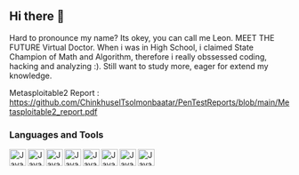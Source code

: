 ## Hi there 👋
Hard to pronounce my name? Its okey, you can call me Leon. MEET THE FUTURE Virtual Doctor.
When i was in High School, i claimed State Champion of Math and Algorithm, therefore i really obssessed coding, hacking and analyzing :).
Still want to study more, eager for extend my knowledge.

Metasploitable2 Report : https://github.com/ChinkhuselTsolmonbaatar/PenTestReports/blob/main/Metasploitable2_report.pdf



### Languages and Tools
<img align="left" alt = "Java" width = "30" style="padding-righ=10px;" src="https://img.icons8.com/?size=100&id=40669&format=png&color=000000" />
<img align="left" alt = "Java" width = "30" style="padding-righ=10px;" src="https://img.icons8.com/?size=100&id=13441&format=png&color=000000" />
<img align="left" alt = "Java" width = "30" style="padding-righ=10px;" src="https://img.icons8.com/?size=100&id=101665&format=png&color=000000" />
<img align="left" alt = "Java" width = "30" style="padding-righ=10px;" src="https://img.icons8.com/?size=100&id=9b5wowKIlo9d&format=png&color=000000" />
<img align="left" alt = "Java" width = "30" style="padding-righ=10px;" src="https://img.icons8.com/?size=100&id=Pd2x9GWu9ovX&format=png&color=000000" />
<img align="left" alt = "Java" width = "30" style="padding-righ=10px;" src="https://img.icons8.com/?size=100&id=e2hIFBAN6UIe&format=png&color=000000" />
<img align="left" alt = "Java" width = "30" style="padding-righ=10px;" src="https://static-00.iconduck.com/assets.00/packet-tracer-icon-510x512-926z1cd4.png" />
<img align="left" alt = "Java" width = "30" style="padding-righ=10px;" src="https://img.icons8.com/?size=100&id=13406&format=png&color=000000" />
<!--
**ChinkhuselTsolmonbaatar/ChinkhuselTsolmonbaatar** is a ✨ _special_ ✨ repository because its `README.md` (this file) appears on your GitHub profile.

Here are some ideas to get you started:

- 🔭 I’m currently working on ...
- 🌱 I’m currently learning ...
- 👯 I’m looking to collaborate on ...
- 🤔 I’m looking for help with ...
- 💬 Ask me about ...
- 📫 How to reach me: ...
- 😄 Pronouns: ...
- ⚡ Fun fact: ...
-->
